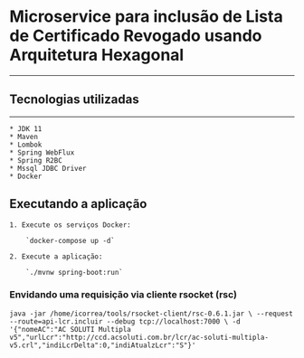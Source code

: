 # Microservice para inclusão de Lista de Certificado Revogado usando Arquitetura Hexagonal
__________________________________________________________________________________________

## Tecnologias utilizadas
_________________________

    * JDK 11
    * Maven
    * Lombok
    * Spring WebFlux
    * Spring R2BC
    * Mssql JDBC Driver
    * Docker

## Executando a aplicação

    1. Execute os serviços Docker:

        `docker-compose up -d`

    2. Execute a aplicação: 

        `./mvnw spring-boot:run`

### Envidando uma requisição via cliente rsocket (rsc)

`java -jar /home/icorrea/tools/rsocket-client/rsc-0.6.1.jar \
--request --route=api-lcr.incluir --debug tcp://localhost:7000 \
-d '{"nomeAC":"AC SOLUTI Multipla v5","urlLcr":"http://ccd.acsoluti.com.br/lcr/ac-soluti-multipla-v5.crl","indiLcrDelta":0,"indiAtualzLcr":"S"}'`
